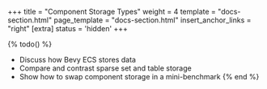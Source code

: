 +++
title = "Component Storage Types"
weight = 4
template = "docs-section.html"
page_template = "docs-section.html"
insert_anchor_links = "right"
[extra]
status = 'hidden'
+++

{% todo() %}

* Discuss how Bevy ECS stores data
* Compare and contrast sparse set and table storage
* Show how to swap component storage in a mini-benchmark
{% end %}
